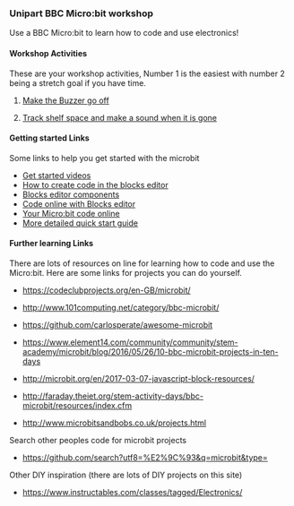 ### Unipart BBC Micro:bit workshop

Use a BBC Micro:bit to learn how to code and use electronics!

#### Workshop Activities

These are your workshop activities, Number 1 is the easiest with number 2 being a stretch goal if you have time.

1. [Make the Buzzer go off](https://github.com/camallen/unipart_bbc_microbit/blob/master/activity_1.md)

1. [Track shelf space and make a sound when it is gone](https://github.com/camallen/unipart_bbc_microbit/blob/master/activity_2.md)

#### Getting started Links

Some links to help you get started with the microbit

+ [Get started videos](https://www.microbit.co.uk/getting-started)
+ [How to create code in the blocks editor](https://www.microbit.co.uk/blocks/editor)
+ [Blocks editor components](https://www.microbit.co.uk/blocks/contents)
+ [Code online with Blocks editor](https://pxt.microbit.org/?lang=en)
+ [Your Micro:bit code online](https://www.microbit.co.uk/app)
+ [More detailed quick start guide](https://microbit0.blob.core.windows.net/pub/tovulwsd/Quick-Start-Guide-for-Teachers.pdf)

#### Further learning Links

There are lots of resources on line for learning how to code and use the Micro:bit. Here are some links for projects you can do yourself.

+ https://codeclubprojects.org/en-GB/microbit/

+ http://www.101computing.net/category/bbc-microbit/

+ https://github.com/carlosperate/awesome-microbit

+ https://www.element14.com/community/community/stem-academy/microbit/blog/2016/05/26/10-bbc-microbit-projects-in-ten-days

+ http://microbit.org/en/2017-03-07-javascript-block-resources/

+ http://faraday.theiet.org/stem-activity-days/bbc-microbit/resources/index.cfm

+ http://www.microbitsandbobs.co.uk/projects.html

Search other peoples code for microbit projects
+ https://github.com/search?utf8=%E2%9C%93&q=microbit&type=

Other DIY inspiration (there are lots of DIY projects on this site)
+ https://www.instructables.com/classes/tagged/Electronics/

